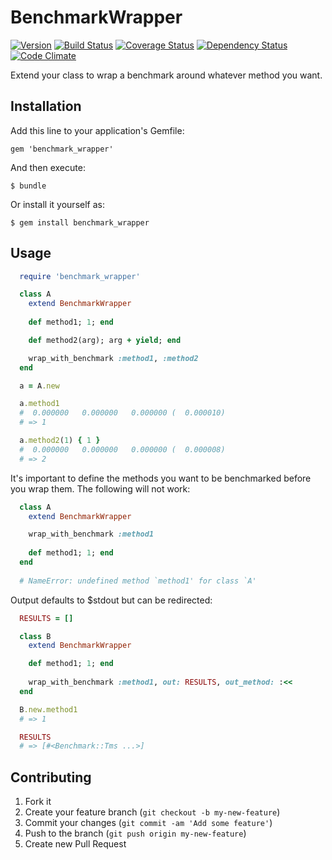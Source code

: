 # BenchmarkWrapper
[![Version](http://allthebadges.io/benchmark_wrapper/badge_fury.png)](http://allthebadges.io/LFDM/benchmark_wrapper/badge_fury)
[![Build Status](https://travis-ci.org/LFDM/benchmark_wrapper.png)](https://travis-ci.org/LFDM/benchmark_wrapper)
[![Coverage Status](https://coveralls.io/repos/LFDM/benchmark_wrapper/badge.png)](https://coveralls.io/r/LFDM/benchmark_wrapper)
[![Dependency Status](https://gemnasium.com/LFDM/benchmark_wrapper.png)](https://gemnasium.com/LFDM/benchmark_wrapper)
[![Code Climate](https://codeclimate.com/github/LFDM/benchmark_wrapper.png)](https://codeclimate.com/github/LFDM/benchmark_wrapper)


Extend your class to wrap a benchmark around whatever method you want.

## Installation

Add this line to your application's Gemfile:

    gem 'benchmark_wrapper'

And then execute:

    $ bundle

Or install it yourself as:

    $ gem install benchmark_wrapper

## Usage

```ruby
  require 'benchmark_wrapper'

  class A
    extend BenchmarkWrapper
    
    def method1; 1; end

    def method2(arg); arg + yield; end

    wrap_with_benchmark :method1, :method2
  end

  a = A.new

  a.method1
  #  0.000000   0.000000   0.000000 (  0.000010)
  # => 1

  a.method2(1) { 1 }
  #  0.000000   0.000000   0.000000 (  0.000008)
  # => 2
```

It's important to define the methods you want to be benchmarked before
you wrap them. The following will not work:

```ruby
  class A
    extend BenchmarkWrapper

    wrap_with_benchmark :method1
    
    def method1; 1; end
  end
  
  # NameError: undefined method `method1' for class `A'
```

Output defaults to $stdout but can be redirected:

```ruby
  RESULTS = []

  class B
    extend BenchmarkWrapper

    def method1; 1; end
   
    wrap_with_benchmark :method1, out: RESULTS, out_method: :<<
  end

  B.new.method1
  # => 1

  RESULTS
  # => [#<Benchmark::Tms ...>]
```

## Contributing

1. Fork it
2. Create your feature branch (`git checkout -b my-new-feature`)
3. Commit your changes (`git commit -am 'Add some feature'`)
4. Push to the branch (`git push origin my-new-feature`)
5. Create new Pull Request
